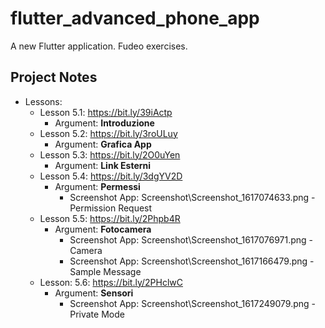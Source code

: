 # flutter_advanced_phone_app

A new Flutter application. Fudeo exercises.

## Project Notes

- Lessons:
    - Lesson 5.1: https://bit.ly/39iActp
        - Argument: **Introduzione**
    - Lesson 5.2: https://bit.ly/3roULuy
        - Argument: **Grafica App**
    - Lesson 5.3: https://bit.ly/2O0uYen
        - Argument: **Link Esterni**
    - Lesson 5.4: https://bit.ly/3dgYV2D
        - Argument: **Permessi**
            - Screenshot App: Screenshot\Screenshot_1617074633.png - Permission Request
    - Lesson 5.5: https://bit.ly/2Phpb4R
        - Argument: **Fotocamera**
            - Screenshot App: Screenshot\Screenshot_1617076971.png - Camera
            - Screenshot App: Screenshot\Screenshot_1617166479.png - Sample Message
    - Lesson: 5.6: https://bit.ly/2PHclwC
        - Argument: **Sensori**
            - Screenshot App: Screenshot\Screenshot_1617249079.png - Private Mode
